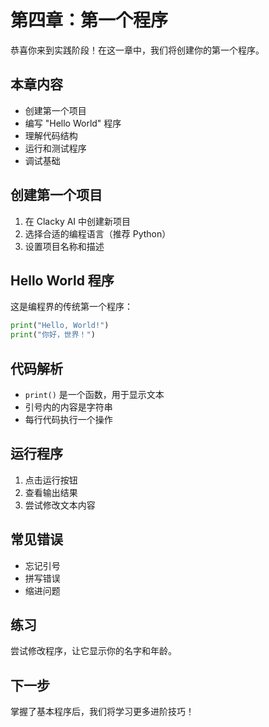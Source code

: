 # 第四章：第一个程序

恭喜你来到实践阶段！在这一章中，我们将创建你的第一个程序。

## 本章内容

- 创建第一个项目
- 编写 "Hello World" 程序
- 理解代码结构
- 运行和测试程序
- 调试基础

## 创建第一个项目

1. 在 Clacky AI 中创建新项目
2. 选择合适的编程语言（推荐 Python）
3. 设置项目名称和描述

## Hello World 程序

这是编程界的传统第一个程序：

```python
print("Hello, World!")
print("你好，世界！")
```

## 代码解析

- `print()` 是一个函数，用于显示文本
- 引号内的内容是字符串
- 每行代码执行一个操作

## 运行程序

1. 点击运行按钮
2. 查看输出结果
3. 尝试修改文本内容

## 常见错误

- 忘记引号
- 拼写错误
- 缩进问题

## 练习

尝试修改程序，让它显示你的名字和年龄。

## 下一步

掌握了基本程序后，我们将学习更多进阶技巧！